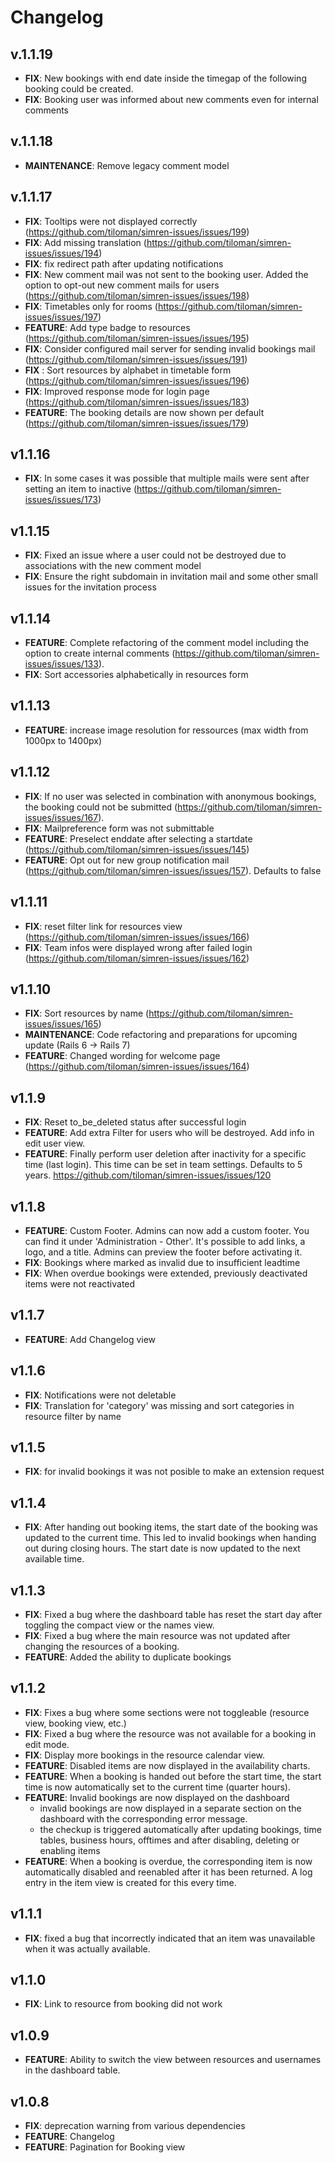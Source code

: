 # Changelog

## v.1.1.19
- **FIX**: New bookings with end date inside the timegap of the following booking could be created.
- **FIX**: Booking user was informed about new comments even for internal comments

## v.1.1.18
- **MAINTENANCE**: Remove legacy comment model

## v.1.1.17
- **FIX**: Tooltips were not displayed correctly (https://github.com/tiloman/simren-issues/issues/199)
- **FIX**: Add missing translation (https://github.com/tiloman/simren-issues/issues/194)
- **FIX**: fix redirect path after updating notifications
- **FIX**: New comment mail was not sent to the booking user. Added the option to opt-out new comment mails for users (https://github.com/tiloman/simren-issues/issues/198)
- **FIX**: Timetables only for rooms (https://github.com/tiloman/simren-issues/issues/197)
- **FEATURE**: Add type badge to resources (https://github.com/tiloman/simren-issues/issues/195)
- **FIX**: Consider configured mail server for sending invalid bookings mail (https://github.com/tiloman/simren-issues/issues/191)
- **FIX** : Sort resources by alphabet in timetable form (https://github.com/tiloman/simren-issues/issues/196)
- **FIX**: Improved response mode for login page (https://github.com/tiloman/simren-issues/issues/183)
- **FEATURE**: The booking details are now shown per default (https://github.com/tiloman/simren-issues/issues/179)

## v1.1.16
- **FIX**: In some cases it was possible that multiple mails were sent after setting an item to inactive (https://github.com/tiloman/simren-issues/issues/173)


## v1.1.15
- **FIX**: Fixed an issue where a user could not be destroyed due to associations with the new comment model
- **FIX**: Ensure the right subdomain in invitation mail and some other small issues for the invitation process

## v1.1.14
- **FEATURE**: Complete refactoring of the comment model including the option to create internal comments (https://github.com/tiloman/simren-issues/issues/133).
- **FIX**: Sort accessories alphabetically in resources form

## v1.1.13
- **FEATURE**: increase image resolution for ressources (max width from 1000px to 1400px)

## v1.1.12
- **FIX**: If no user was selected in combination with anonymous bookings, the booking could not be submitted (https://github.com/tiloman/simren-issues/issues/167).
- **FIX**: Mailpreference form was not submittable
- **FEATURE**: Preselect enddate after selecting a startdate (https://github.com/tiloman/simren-issues/issues/145)
- **FEATURE**: Opt out for new group notification mail (https://github.com/tiloman/simren-issues/issues/157). Defaults to false

## v1.1.11
- **FIX**: reset filter link for resources view (https://github.com/tiloman/simren-issues/issues/166)
- **FIX**: Team infos were displayed wrong after failed login (https://github.com/tiloman/simren-issues/issues/162)

## v1.1.10
- **FIX**: Sort resources by name (https://github.com/tiloman/simren-issues/issues/165)
- **MAINTENANCE**: Code refactoring and preparations for upcoming update (Rails 6 -> Rails 7)
- **FEATURE**: Changed wording for welcome page (https://github.com/tiloman/simren-issues/issues/164)

## v1.1.9
- **FIX**: Reset to_be_deleted status after successful login
- **FEATURE**: Add extra Filter for users who will be destroyed. Add info in edit user view.
- **FEATURE**: Finally perform user deletion after inactivity for a specific time (last login). This time can be set in team settings. Defaults to 5 years. https://github.com/tiloman/simren-issues/issues/120

## v1.1.8
- **FEATURE**: Custom Footer. Admins can now add a custom footer. You can find it under 'Administration - Other'. It's possible to add links, a logo, and a title. Admins can preview the footer before activating it.
- **FIX**: Bookings where marked as invalid due to insufficient leadtime
- **FIX**: When overdue bookings were extended, previously deactivated items were not reactivated

## v1.1.7
- **FEATURE**: Add Changelog view

## v1.1.6
- **FIX**: Notifications were not deletable
- **FIX**: Translation for 'category' was missing and sort categories in resource filter by name

## v1.1.5
- **FIX**: for invalid bookings it was not posible to make an extension request

## v1.1.4
- **FIX**: After handing out booking items, the start date of the booking was updated to the current time. This led to invalid bookings when handing out during closing hours. The start date is now updated to the next available time.

## v1.1.3
- **FIX**: Fixed a bug where the dashboard table has reset the start day after toggling the compact view or the names view.
- **FIX**: Fixed a bug where the main resource was not updated after changing the resources of a booking.
- **FEATURE**: Added the ability to duplicate bookings

## v1.1.2
- **FIX**: Fixes a bug where some sections were not toggleable (resource view, booking view, etc.)
- **FIX**: Fixed a bug where the resource was not available for a booking in edit mode.
- **FIX**: Display more bookings in the resource calendar view.
- **FEATURE**: Disabled items are now displayed in the availability charts.
- **FEATURE**: When a booking is handed out before the start time, the start time is now automatically set to the current time (quarter hours).
- **FEATURE**: Invalid bookings are now displayed on the dashboard
  - invalid bookings are now displayed in a separate section on the dashboard with the corresponding error message.
  - the checkup is triggered automatically after updating bookings, time tables, business hours, offtimes and after disabling, deleting or enabling items
- **FEATURE**: When a booking is overdue, the corresponding item is now automatically disabled and reenabled after it has been returned. A log entry in the item view is created for this every time.

## v1.1.1
- **FIX**: fixed a bug that incorrectly indicated that an item was unavailable when it was actually available.

## v1.1.0
- **FIX**: Link to resource from booking did not work

## v1.0.9
- **FEATURE**: Ability to switch the view between resources and usernames in the dashboard table.

## v1.0.8
- **FIX**: deprecation warning from various dependencies
- **FEATURE**: Changelog
- **FEATURE**: Pagination for Booking view

